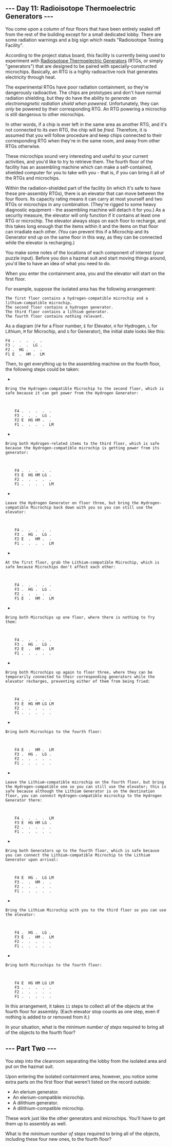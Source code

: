 ## --- Day 11: Radioisotope Thermoelectric Generators ---

You come upon a column of four floors that have been entirely sealed off from the rest of the building except for a small dedicated lobby. There are some radiation warnings and a big sign which reads "Radioisotope Testing Facility".

According to the project status board, this facility is currently being used to experiment with [Radioisotope Thermoelectric Generators](https://en.wikipedia.org/wiki/Radioisotope_thermoelectric_generator) (RTGs, or simply "generators") that are designed to be paired with specially-constructed microchips. Basically, an RTG is a highly radioactive rock that generates electricity through heat.

The <span title="The previous version, model number PB-NUK, used Blutonium.">experimental RTGs</span> have poor radiation containment, so they're dangerously radioactive. The chips are prototypes and don't have normal radiation shielding, but they do have the ability to _generate an electromagnetic radiation shield when powered_. Unfortunately, they can _only_ be powered by their corresponding RTG. An RTG powering a microchip is still dangerous to other microchips.

In other words, if a chip is ever left in the same area as another RTG, and it's not connected to its own RTG, the chip will be _fried_. Therefore, it is assumed that you will follow procedure and keep chips connected to their corresponding RTG when they're in the same room, and away from other RTGs otherwise.

These microchips sound very interesting and useful to your current activities, and you'd like to try to retrieve them. The fourth floor of the facility has an assembling machine which can make a self-contained, shielded computer for you to take with you - that is, if you can bring it all of the RTGs and microchips.

Within the radiation-shielded part of the facility (in which it's safe to have these pre-assembly RTGs), there is an elevator that can move between the four floors. Its capacity rating means it can carry at most yourself and two RTGs or microchips in any combination. (They're rigged to some heavy diagnostic equipment - the assembling machine will detach it for you.) As a security measure, the elevator will only function if it contains at least one RTG or microchip. The elevator always stops on each floor to recharge, and this takes long enough that the items within it and the items on that floor can irradiate each other. (You can prevent this if a Microchip and its Generator end up on the same floor in this way, as they can be connected while the elevator is recharging.)

You make some notes of the locations of each component of interest (your puzzle input). Before you don a hazmat suit and start moving things around, you'd like to have an idea of what you need to do.

When you enter the containment area, you and the elevator will start on the first floor.

For example, suppose the isolated area has the following arrangement:

<pre class="wrap"><code>The first floor contains a hydrogen-compatible microchip and a lithium-compatible microchip.
The second floor contains a hydrogen generator.
The third floor contains a lithium generator.
The fourth floor contains nothing relevant.
</code></pre>

As a diagram (`` F# `` for a Floor number, `` E `` for Elevator, `` H `` for Hydrogen, `` L `` for Lithium, `` M `` for Microchip, and `` G `` for Generator), the initial state looks like this:

    F4 .  .  .  .  .  
    F3 .  .  .  LG .  
    F2 .  HG .  .  .  
    F1 E  .  HM .  LM 

Then, to get everything up to the assembling machine on the fourth floor, the following steps could be taken:

*   
    
    Bring the Hydrogen-compatible Microchip to the second floor, which is safe because it can get power from the Hydrogen Generator:
    
    
    
        F4 .  .  .  .  .  
        F3 .  .  .  LG .  
        F2 E  HG HM .  .  
        F1 .  .  .  .  LM 
    
    
*   
    
    Bring both Hydrogen-related items to the third floor, which is safe because the Hydrogen-compatible microchip is getting power from its generator:
    
    
    
        F4 .  .  .  .  .  
        F3 E  HG HM LG .  
        F2 .  .  .  .  .  
        F1 .  .  .  .  LM 
    
    
*   
    
    Leave the Hydrogen Generator on floor three, but bring the Hydrogen-compatible Microchip back down with you so you can still use the elevator:
    
    
    
        F4 .  .  .  .  .  
        F3 .  HG .  LG .  
        F2 E  .  HM .  .  
        F1 .  .  .  .  LM 
    
    
*   
    
    At the first floor, grab the Lithium-compatible Microchip, which is safe because Microchips don't affect each other:
    
    
    
        F4 .  .  .  .  .  
        F3 .  HG .  LG .  
        F2 .  .  .  .  .  
        F1 E  .  HM .  LM 
    
    
*   
    
    Bring both Microchips up one floor, where there is nothing to fry them:
    
    
    
        F4 .  .  .  .  .  
        F3 .  HG .  LG .  
        F2 E  .  HM .  LM 
        F1 .  .  .  .  .  
    
    
*   
    
    Bring both Microchips up again to floor three, where they can be temporarily connected to their corresponding generators while the elevator recharges, preventing either of them from being fried:
    
    
    
        F4 .  .  .  .  .  
        F3 E  HG HM LG LM 
        F2 .  .  .  .  .  
        F1 .  .  .  .  .  
    
    
*   
    
    Bring both Microchips to the fourth floor:
    
    
    
        F4 E  .  HM .  LM 
        F3 .  HG .  LG .  
        F2 .  .  .  .  .  
        F1 .  .  .  .  .  
    
    
*   
    
    Leave the Lithium-compatible microchip on the fourth floor, but bring the Hydrogen-compatible one so you can still use the elevator; this is safe because although the Lithium Generator is on the destination floor, you can connect Hydrogen-compatible microchip to the Hydrogen Generator there:
    
    
    
        F4 .  .  .  .  LM 
        F3 E  HG HM LG .  
        F2 .  .  .  .  .  
        F1 .  .  .  .  .  
    
    
*   
    
    Bring both Generators up to the fourth floor, which is safe because you can connect the Lithium-compatible Microchip to the Lithium Generator upon arrival:
    
    
    
        F4 E  HG .  LG LM 
        F3 .  .  HM .  .  
        F2 .  .  .  .  .  
        F1 .  .  .  .  .  
    
    
*   
    
    Bring the Lithium Microchip with you to the third floor so you can use the elevator:
    
    
    
        F4 .  HG .  LG .  
        F3 E  .  HM .  LM 
        F2 .  .  .  .  .  
        F1 .  .  .  .  .  
    
    
*   
    
    Bring both Microchips to the fourth floor:
    
    
    
        F4 E  HG HM LG LM 
        F3 .  .  .  .  .  
        F2 .  .  .  .  .  
        F1 .  .  .  .  .  
    
    

In this arrangement, it takes `` 11 `` steps to collect all of the objects at the fourth floor for assembly. (Each elevator stop counts as one step, even if nothing is added to or removed from it.)

In your situation, what is the _minimum number of steps_ required to bring all of the objects to the fourth floor?

## --- Part Two ---

You step into the cleanroom separating the lobby from the isolated area and put on the hazmat suit.

Upon entering the isolated containment area, however, you notice some extra parts on the first floor that weren't listed on the record outside:

*   An elerium generator.
*   An elerium-compatible microchip.
*   A dilithium generator.
*   A dilithium-compatible microchip.

These work just like the other generators and microchips. You'll have to get them up to assembly as well.

What is the _minimum number of steps_ required to bring all of the objects, including these four new ones, to the fourth floor?